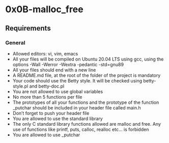 # 0x0B-malloc_free
## Requirements
### General
* Allowed editors: vi, vim, emacs
* All your files will be compiled on Ubuntu 20.04 LTS using gcc, using the options -Wall -Werror -Wextra -pedantic -std=gnu89
* All your files should end with a new line
* A README.md file, at the root of the folder of the project is mandatory
* Your code should use the Betty style. It will be checked using betty-style.pl and betty-doc.pl
* You are not allowed to use global variables
* No more than 5 functions per file
* The prototypes of all your functions and the prototype of the function _putchar should be included in your header file called main.h
* Don’t forget to push your header file
* You are allowed to use the standard library
* The only C standard library functions allowed are malloc and free. Any use of functions like printf, puts, calloc, realloc etc… is forbidden
* You are allowed to use _putchar


